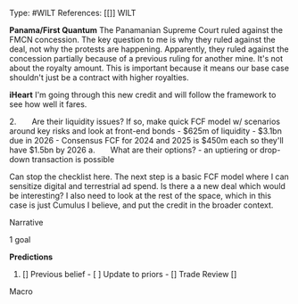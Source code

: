 Type: #WILT 
References: [[]]
WILT

**Panama/First Quantum**
The Panamanian Supreme Court ruled against the FMCN concession. The key question to me is why they ruled against the deal, not why the protests are happening. Apparently, they ruled against the concession partially because of a previous ruling for another mine. It's not about the royalty amount. This is important because it means our base case shouldn't just be a contract with higher royalties. 

**iHeart**
I'm going through this new credit and will follow the framework to see how well it fares. 


2.       Are their liquidity issues? If so, make quick FCF model w/ scenarios around key risks and look at front-end bonds
	- $625m of liquidity
	- $3.1bn due in 2026
	- Consensus FCF for 2024 and 2025 is $450m each so they'll have $1.5bn by 2026
	a.       What are their options?
		- an uptiering or drop-down transaction is possible 

Can stop the checklist here. The next step is a basic FCF model where I can sensitize digital and terrestrial ad spend. Is there a a new deal which would be interesting? I also need to look at the rest of the space, which in this case is just Cumulus I believe, and put the credit in the broader context. 





Narrative

1 goal


**Predictions**

1) []
Previous belief - 
[ ]
Update to priors - 
[]
Trade Review
[]





Macro
